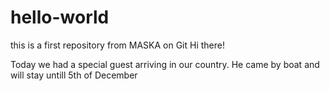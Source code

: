 # hello-world
this is a first repository from MASKA on Git
Hi there!

Today we had a special guest arriving in our country. He came by boat and will stay untill 5th of December
